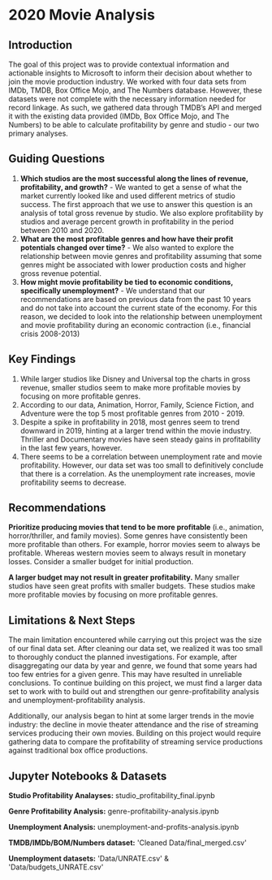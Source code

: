 # 2020 Movie Analysis

## Introduction
The goal of this project was to provide contextual information and actionable insights to Microsoft to inform their decision about whether to join the movie production industry. We worked with four data sets from IMDb, TMDB, Box Office Mojo, and The Numbers database. However, these datasets were not complete with the necessary information needed for record linkage. As such, we gathered data through TMDB’s API and merged it with the existing data provided (IMDb, Box Office Mojo, and The Numbers) to be able to calculate profitability by genre and studio - our two primary analyses.

## Guiding Questions
1. **Which studios are the most successful along the lines of revenue, profitability, and growth?** - We wanted to get a sense of what the market currently looked like and used different metrics of studio success. The first approach that we use to answer this question is an analysis of total gross revenue by studio. We also explore profitability by studios and average percent growth in profitability in the period between 2010 and 2020.
2. **What are the most profitable genres and how have their profit potentials changed over time?** - We also wanted to explore the relationship between movie genres and profitability assuming that some genres might be associated with lower production costs and higher gross revenue potential.
3. **How might movie profitability be tied to economic conditions, specifically unemployment?** - We understand that our recommendations are based on previous data from the past 10 years and do not take into account the current state of the economy. For this reason, we decided to look into the relationship between unemployment and movie profitability during an economic contraction (i.e., financial crisis 2008-2013)

## Key Findings

1. While larger studios like Disney and Universal top the charts in gross revenue, smaller studios seem to make more profitable movies by focusing on more profitable genres.
2. According to our data, Animation, Horror, Family, Science Fiction, and Adventure were the top 5 most profitable genres from 2010 - 2019.
3. Despite a spike in profitability in 2018, most genres seem to trend downward in 2019, hinting at a larger trend within the movie industry. Thriller and Documentary movies have seen steady gains in profitability in the last few years, however.
4. There seems to be a correlation between unemployment rate and movie profitability. However, our data set was too small to definitively conclude that there is a correlation. As the unemployment rate increases, movie profitability seems to decrease.

## Recommendations
**Prioritize producing movies that tend to be more profitable** (i.e., animation, horror/thriller, and family movies). Some genres have consistently been more profitable than others. For example, horror movies seem to always be profitable. Whereas western movies seem to always result in monetary losses. 
Consider a smaller budget for initial production.

**A larger budget may not result in greater profitability.** Many smaller studios have seen great profits with smaller budgets. These studios make more profitable movies by focusing on more profitable genres. 

## Limitations & Next Steps
The main limitation encountered while carrying out this project was the size of our final data set. After cleaning our data set, we realized it was too small to thoroughly conduct the planned investigations. For example, after disaggregating our data by year and genre, we found that some years had too few entries for a given genre. This may have resulted in unreliable conclusions. To continue building on this project, we must find a larger data set to work with to build out and strengthen our genre-profitability analysis and unemployment-profitability analysis. 

Additionally, our analysis began to hint at some larger trends in the movie industry: the decline in movie theater attendance and the rise of streaming services producing their own movies. Building on this project would require gathering data to compare the profitability of streaming service productions against traditional box office productions. 

## Jupyter Notebooks & Datasets
**Studio Profitability Analayses:** studio_profitability_final.ipynb

**Genre Profitability Analysis:** genre-profitability-analysis.ipynb

**Unemployment Analysis:** unemployment-and-profits-analysis.ipynb

**TMDB/IMDb/BOM/Numbers dataset:** 'Cleaned Data/final_merged.csv'

**Unemployment datasets:** 'Data/UNRATE.csv' & 'Data/budgets_UNRATE.csv'

